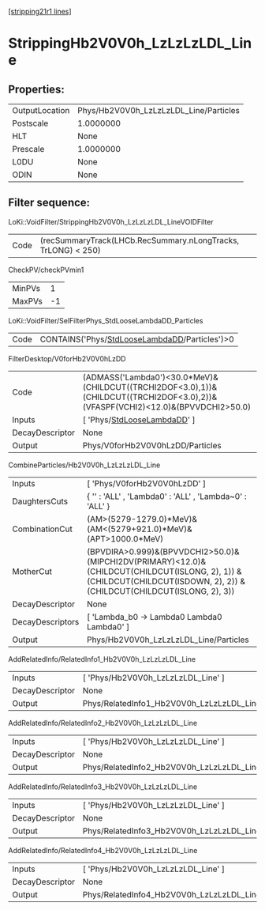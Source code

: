 [[stripping21r1 lines]](./stripping21r1-index)

# StrippingHb2V0V0h_LzLzLzLDL_Line

## Properties:

|                |                                        |
|----------------|----------------------------------------|
| OutputLocation | Phys/Hb2V0V0h_LzLzLzLDL_Line/Particles |
| Postscale      | 1.0000000                              |
| HLT            | None                                   |
| Prescale       | 1.0000000                              |
| L0DU           | None                                   |
| ODIN           | None                                   |

## Filter sequence:

LoKi::VoidFilter/StrippingHb2V0V0h_LzLzLzLDL_LineVOIDFilter

|      |                                                               |
|------|---------------------------------------------------------------|
| Code | (recSummaryTrack(LHCb.RecSummary.nLongTracks, TrLONG) \< 250) |

CheckPV/checkPVmin1

|        |     |
|--------|-----|
| MinPVs | 1   |
| MaxPVs | -1  |

LoKi::VoidFilter/SelFilterPhys_StdLooseLambdaDD_Particles

|      |                                                                                                    |
|------|----------------------------------------------------------------------------------------------------|
| Code | CONTAINS('Phys/[StdLooseLambdaDD](./stripping21r1-commonparticles-stdlooselambdadd)/Particles')\>0 |

FilterDesktop/V0forHb2V0V0hLzDD

|                 |                                                                                                                                      |
|-----------------|--------------------------------------------------------------------------------------------------------------------------------------|
| Code            | (ADMASS('Lambda0')\<30.0\*MeV)&(CHILDCUT((TRCHI2DOF\<3.0),1))&(CHILDCUT((TRCHI2DOF\<3.0),2))&(VFASPF(VCHI2)\<12.0)&(BPVVDCHI2\>50.0) |
| Inputs          | [ 'Phys/[StdLooseLambdaDD](./stripping21r1-commonparticles-stdlooselambdadd)' ]                                                    |
| DecayDescriptor | None                                                                                                                                 |
| Output          | Phys/V0forHb2V0V0hLzDD/Particles                                                                                                     |

CombineParticles/Hb2V0V0h_LzLzLzLDL_Line

|                  |                                                                                                                                                                             |
|------------------|-----------------------------------------------------------------------------------------------------------------------------------------------------------------------------|
| Inputs           | [ 'Phys/V0forHb2V0V0hLzDD' ]                                                                                                                                              |
| DaughtersCuts    | { '' : 'ALL' , 'Lambda0' : 'ALL' , 'Lambda~0' : 'ALL' }                                                                                                                     |
| CombinationCut   | (AM\>(5279-1279.0)\*MeV)&(AM\<(5279+921.0)\*MeV)&(APT\>1000.0\*MeV)                                                                                                         |
| MotherCut        | (BPVDIRA\>0.999)&(BPVVDCHI2\>50.0)&(MIPCHI2DV(PRIMARY)\<12.0)& (CHILDCUT(CHILDCUT(ISLONG, 2), 1)) & (CHILDCUT(CHILDCUT(ISDOWN, 2), 2)) & (CHILDCUT(CHILDCUT(ISLONG, 2), 3)) |
| DecayDescriptor  | None                                                                                                                                                                        |
| DecayDescriptors | [ 'Lambda_b0 -\> Lambda0 Lambda0 Lambda0' ]                                                                                                                               |
| Output           | Phys/Hb2V0V0h_LzLzLzLDL_Line/Particles                                                                                                                                      |

AddRelatedInfo/RelatedInfo1_Hb2V0V0h_LzLzLzLDL_Line

|                 |                                                     |
|-----------------|-----------------------------------------------------|
| Inputs          | [ 'Phys/Hb2V0V0h_LzLzLzLDL_Line' ]                |
| DecayDescriptor | None                                                |
| Output          | Phys/RelatedInfo1_Hb2V0V0h_LzLzLzLDL_Line/Particles |

AddRelatedInfo/RelatedInfo2_Hb2V0V0h_LzLzLzLDL_Line

|                 |                                                     |
|-----------------|-----------------------------------------------------|
| Inputs          | [ 'Phys/Hb2V0V0h_LzLzLzLDL_Line' ]                |
| DecayDescriptor | None                                                |
| Output          | Phys/RelatedInfo2_Hb2V0V0h_LzLzLzLDL_Line/Particles |

AddRelatedInfo/RelatedInfo3_Hb2V0V0h_LzLzLzLDL_Line

|                 |                                                     |
|-----------------|-----------------------------------------------------|
| Inputs          | [ 'Phys/Hb2V0V0h_LzLzLzLDL_Line' ]                |
| DecayDescriptor | None                                                |
| Output          | Phys/RelatedInfo3_Hb2V0V0h_LzLzLzLDL_Line/Particles |

AddRelatedInfo/RelatedInfo4_Hb2V0V0h_LzLzLzLDL_Line

|                 |                                                     |
|-----------------|-----------------------------------------------------|
| Inputs          | [ 'Phys/Hb2V0V0h_LzLzLzLDL_Line' ]                |
| DecayDescriptor | None                                                |
| Output          | Phys/RelatedInfo4_Hb2V0V0h_LzLzLzLDL_Line/Particles |
